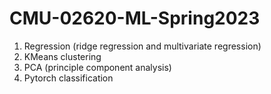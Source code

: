 ﻿# CMU-02620-ML-Spring2023

1. Regression (ridge regression and multivariate regression)
2. KMeans clustering
3. PCA (principle component analysis)
4. Pytorch classification
